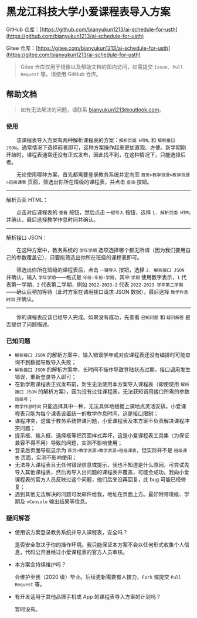 # 黑龙江科技大学小爱课程表导入方案

GitHub 仓库：[https://github.com/bianyukun1213/ai-schedule-for-usth](https://github.com/bianyukun1213/ai-schedule-for-usth)

Gitee 仓库：[https://gitee.com/bianyukun1213/ai-schedule-for-usth](https://gitee.com/bianyukun1213/ai-schedule-for-usth)

> Gitee 仓库仅用于镜像以及帮助文档的国内访问，如需提交 `Issue`、`Pull Request` 等，请使用 GitHub 仓库。

## 帮助文档

> 如有无法解决的问题，请联系 bianyukun1213@outlook.com。

### 使用

&emsp;&emsp;该课程表导入方案有两种解析课程表的方案：`解析页面 HTML` 和 `解析接口 JSON`。通常情况下选择前者即可，这种方案操作起来更加直观、方便。新学期刚开始时，课程表通常还没有正式发布，因此找不到，在这种情况下，只能选择后者。

&emsp;&emsp;无论使用哪种方案，首先都需要登录教务系统并定向至 `首页>教学资源>教学资源>班级课表` 页面，筛选出你所在班级的课程表，并点击 `查询` 按钮。

---

解析页面 HTML：

&emsp;&emsp;点击对应课程表的 `查看` 按钮，然后点击 `一键导入` 按钮，选择 `1. 解析页面 HTML` 并确认，最后选择教学作息时间并确认。

---

解析接口 JSON：

&emsp;&emsp;在这种方案中，教务系统的 `学年学期` 选项选择哪个都无所谓（因为我们要用自己的参数覆盖它），只要能筛选出你所在班级的课程表即可。

&emsp;&emsp;筛选出你所在班级的课程表后，点击 `一键导入` 按钮，选择 `2. 解析接口 JSON` 并确认，输入 `学年学期`——格式是 `年份-年份-学期`，其中 `学期` 使用数字表示，`1` 代表第一学期，`2` 代表第二学期，例如 `2022-2023-2` 代表 `2022-2023 学年第二学期`——确认后稍加等待（此时方案在调用接口请求 JSON 数据），最后选择 `教学作息时间` 并确认。

---

&emsp;&emsp;你的课程表应该已经导入完成。如果没有成功，先查看 `已知问题` 和 `疑问解答` 是否提供了问题描述。

### 已知问题

- `解析接口 JSON` 的解析方案中，输入错误学年或对应课程表还没有编排时可能查询不到数据导致导入失败；
- `解析接口 JSON` 的解析方案中，长时间不操作导致登陆状态过期，接口调用发生错误，重新登录导入即可；
- 在新学期课程表正式发布前，新生无法使用本方案导入课程表（即使使用 `解析接口 JSON` 的解析方案），因为没有过往课程表，无法获知调用接口所需的参数 `班级号`；
- `教学作息时间` 只能选择其中一种，无法具体地根据上课地点灵活安排。小爱课程表只能为每个课表设置统一的教学作息时间，这是接口限制；
- 课程冲突，这属于教务系统排课问题，小爱课程表及本方案不负责解决课程冲突问题；
- 提示框、输入框、选择框等把页面样式弄坏，这是小爱课程表工具集（为保证兼容不得不用）导致的问题，实测不影响使用；
- 登录后页面导航显示为 `首页>教学资源>教学资源>班级课表`，但实际并不是 `班级课表` 页面，实测不影响使用；
- 无法导入课程表且无任何错误信息或提示，我也不知道是什么原因，可尝试先导入其他课程表，然后再导入出问题的课程表并覆盖，可能会成功。我向小爱课程表的官方人员反映过这个问题，他们后来没再回复，此 bug 可能已经修复；
- 遇到其他无法解决的问题可发邮件给我，地址在页面上方。最好附带班级、学期及 `vConsole` 输出结果等信息。

### 疑问解答

- 使用该方案登录教务系统并导入课程表，安全吗？

  是否安全取决于你的操作环境。我只能保证本方案不会以任何形式收集个人信息，代码公开且经过小爱课程表的官方人员审核。

- 本方案会持续维护吗？

  会维护至我（2020 级）毕业。后续更新需要有人接力，`Fork` 或提交 `Pull Request` 等。

- 有开发适用于其他品牌手机或 App 的课程表导入方案的计划吗？

  暂时没有。
